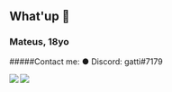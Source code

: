 ## What'up 🤙
### Mateus, 18yo
#####Contact me:
● Discord: gatti#7179

<!--
**MateusGatti/MateusGatti** is a ✨ _special_ ✨ repository because its `README.md` (this file) appears on your GitHub profile.

Here are some ideas to get you started:

- 🔭 I’m currently working on ...
- 🌱 I’m currently learning ...
- 👯 I’m looking to collaborate on ...
- 🤔 I’m looking for help with ...
- 💬 Ask me about ...
- 📫 How to reach me: ...
- 😄 Pronouns: ...
- ⚡ Fun fact: ...
-->
<a href="https://github.com/MateusGatti/github-readme-stats">
<img align="left" src="https://github-readme-stats.vercel.app/api?username=MateusGatti&theme=shades-of-purple&show_icons=true" />
</a>
<a href="https://github.com/MateusGatti/convoychat">
 <img align="left" src="https://github-readme-stats.vercel.app/api/top-langs/?username=MateusGatti&theme=shades-of-purple" />
</a>
